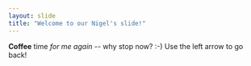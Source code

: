 ```yaml
---
layout: slide
title: "Welcome to our Nigel's slide!"
---
```

**Coffee** time *for me again* --
why stop now? :-)
Use the left arrow to go back!

